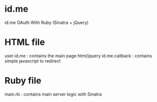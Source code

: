 # id.me
id.me OAuth With Ruby (Sinatra + jQuery)

HTML file
==========
user.id.me : contains the main page html/jquery
id.me.callback : contains simple javascript to redirect

Ruby file
=========
main.rb : contains main server logic with Sinatra
